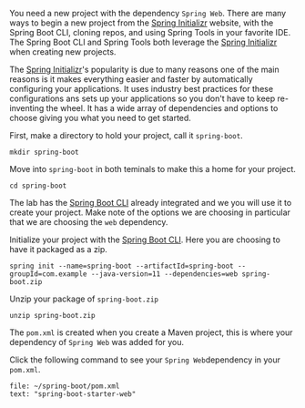 
You need a new project with the dependency `Spring Web`. There are many ways to begin a new project from the [Spring Initializr](start.spring.io) website, with the Spring Boot CLI, cloning repos, and using Spring Tools in your favorite IDE. The Spring Boot CLI and Spring Tools both leverage the [Spring Initializr](start.spring.io) when creating new projects.

The [Spring Initializr](start.spring.io)'s popularity is due to many reasons one of the main reasons is it makes everything easier and faster by automatically configuring your applications. It uses industry best practices for these configurations ans sets up your applications so you don't have to keep re-inventing the wheel. It has a wide array of dependencies and options to choose giving you what you need to get started.

First, make a directory to hold your project, call it `spring-boot`.
```execute-1
mkdir spring-boot
```

Move into `spring-boot` in both teminals to make this a home for your project.
```execute-all
cd spring-boot
```

The lab has the [Spring Boot CLI](https://docs.spring.io/spring-boot/docs/current/reference/html/cli.html) already integrated and we you will use it to create your project. Make note of the options we are choosing in particular that we are choosing the `web` dependency.

Initialize your project with the [Spring Boot CLI](https://docs.spring.io/spring-boot/docs/current/reference/html/cli.html). Here you are choosing to have it packaged as a zip.
```execute-1
spring init --name=spring-boot --artifactId=spring-boot --groupId=com.example --java-version=11 --dependencies=web spring-boot.zip
```

Unzip your package of `spring-boot.zip`
```execute-1
unzip spring-boot.zip
```

The `pom.xml` is created when you create a Maven project, this is where your dependency of `Spring Web` was added for you. 

Click the following command to see your `Spring Web`dependency in your `pom.xml`.
```editor:select-matching-text
file: ~/spring-boot/pom.xml
text: "spring-boot-starter-web"
```
